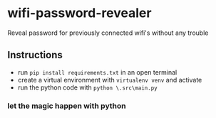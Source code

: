 # wifi-password-revealer

Reveal password for previously connected wifi's without any trouble

## Instructions

- run `pip install requirements.txt` in an open terminal
- create a virtual environment with `virtualenv venv` and activate
- run the python code with `python \.src\main.py`

### let the magic happen with python
